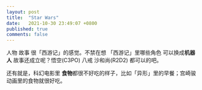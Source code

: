 ```yaml
---
layout: post
title:  "Star Wars"
date:   2021-10-30 23:49:07 +0800
published: true
comments: false
---
```


人物 故事 很「西游记」的感觉。不禁在想 「西游记」里哪些角色 可以换成**机器人** 故事还成立呢？悟空(C3PO) 八戒 沙和尚(R2D2) 都可以的吧。

还有就是，科幻电影里 **食物**都很不好吃的样子，比如「异形」里的早餐；宫崎骏动画里的食物就很好吃。